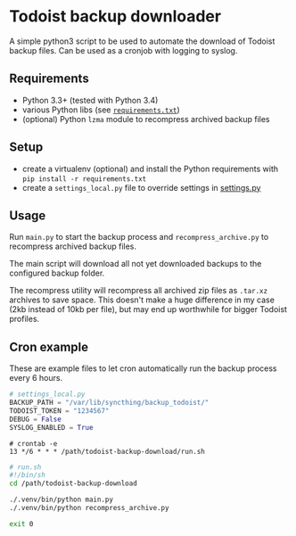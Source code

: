 Todoist backup downloader
=========================

A simple python3 script to be used to automate the download of Todoist backup
files. Can be used as a cronjob with logging to syslog.

## Requirements

- Python 3.3+ (tested with Python 3.4)
- various Python libs (see [`requirements.txt`](requirements.txt))
- (optional) Python `lzma` module to recompress archived backup files

## Setup

- create a virtualenv (optional) and install the Python requirements with
`pip install -r requirements.txt`
- create a `settings_local.py` file to override settings in
[settings.py](settings.py)

## Usage

Run `main.py` to start the backup process and `recompress_archive.py` to
recompress archived backup files.

The main script will download all not yet downloaded backups to the
configured backup folder.

The recompress utility will recompress all archived zip files as
`.tar.xz` archives to save space. This doesn't make a huge difference in
my case (2kb instead of 10kb per file), but may end up worthwhile for
bigger Todoist profiles.

## Cron example

These are example files to let cron automatically run the backup process
every 6 hours.

```python
# settings_local.py
BACKUP_PATH = "/var/lib/syncthing/backup_todoist/"
TODOIST_TOKEN = "1234567"
DEBUG = False
SYSLOG_ENABLED = True
```

```
# crontab -e
13 */6 * * * /path/todoist-backup-download/run.sh
```

```bash
# run.sh
#!/bin/sh
cd /path/todoist-backup-download

./.venv/bin/python main.py
./.venv/bin/python recompress_archive.py

exit 0
```
